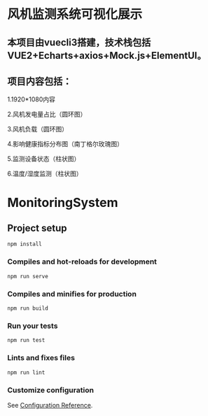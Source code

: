 # 风机监测系统可视化展示
## 本项目由vuecli3搭建，技术栈包括VUE2+Echarts+axios+Mock.js+ElementUI。

## 项目内容包括：

1.1920*1080内容

2.风机发电量占比（圆环图）

3.风机负载（圆环图）

4.影响健康指标分布图（南丁格尔玫瑰图）

5.监测设备状态（柱状图）

6.温度/湿度监测（柱状图）

# MonitoringSystem

## Project setup
```
npm install
```

### Compiles and hot-reloads for development
```
npm run serve
```

### Compiles and minifies for production
```
npm run build
```

### Run your tests
```
npm run test
```

### Lints and fixes files
```
npm run lint
```

### Customize configuration
See [Configuration Reference](https://cli.vuejs.org/config/).
